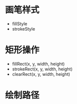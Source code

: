 
# 画笔样式
* fillStyle
* strokeStyle



# 矩形操作
* fillRect(x, y, width, height)  
* strokeRect(x, y, width, height)  
* clearRect(x, y, width, height)  


# 绘制路径

